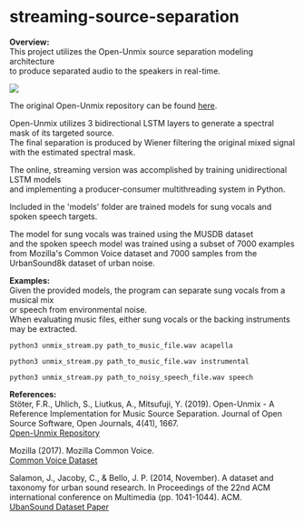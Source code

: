 # streaming-source-separation

<b>Overview:</b><br>
This project utilizes the Open-Unmix source separation modeling architecture <br>
to produce separated audio to the speakers in real-time. <br>

<img src = "https://camo.githubusercontent.com/b5a867eb9b7c0a0fa0d8dc90962628ea41a8a374/68747470733a2f2f646f63732e676f6f676c652e636f6d2f64726177696e67732f642f652f32504143582d317654506f516950776d6466455434705a68756531527647376f45554a7a376555655176437536767a59654b5277486c366279345252546e7068496d534b4d306b354b587739725a316949466e7047572f7075623f773d39353926683d333038">

The original Open-Unmix repository can be found [here](https://github.com/sigsep/open-unmix-pytorch/blob/master/README.md).

Open-Unmix utilizes 3 bidirectional LSTM layers to generate a spectral mask of its targeted source.<br>
The final separation is produced by Wiener filtering the original mixed signal with the estimated spectral mask.

The online, streaming version was accomplished by training unidirectional LSTM models <br>
and implementing a producer-consumer multithreading system in Python. <br>

Included in the 'models' folder are trained models for sung vocals and spoken speech targets.

The model for sung vocals was trained using the MUSDB dataset <br>
and the spoken speech model was trained using a subset of 7000 examples <br>
from Mozilla's Common Voice dataset and 7000 samples from the UrbanSound8k dataset of urban noise. 

<b>Examples:</b><br>
Given the provided models, the program can separate sung vocals from a musical mix <br>
or speech from environmental noise.<br>
When evaluating music files, either sung vocals or the backing instruments may be extracted.
```
python3 unmix_stream.py path_to_music_file.wav acapella
```
```
python3 unmix_stream.py path_to_music_file.wav instrumental
```
```
python3 unmix_stream.py path_to_noisy_speech_file.wav speech
```
<b>References:</b><br>
Stöter, F.R., Uhlich, S., Liutkus, A., Mitsufuji, Y. (2019). Open-Unmix - A Reference Implementation for Music Source Separation. Journal of Open Source Software, Open Journals, 4(41), 1667.<br>
[Open-Unmix Repository](https://github.com/sigsep/open-unmix-pytorch/blob/master/README.md)

Mozilla (2017). Mozilla Common Voice.<br> 
[Common Voice Dataset](https://voice.mozilla.org/en)


Salamon, J., Jacoby, C., & Bello, J. P. (2014, November). A dataset and taxonomy for urban sound research. In Proceedings of the 22nd ACM international conference on Multimedia (pp. 1041-1044). ACM.<br>
[UbanSound Dataset Paper](https://www.researchgate.net/profile/Justin_Salamon/publication/267269056_A_Dataset_and_Taxonomy_for_Urban_Sound_Research/links/544936af0cf2f63880810a84/A-Dataset-and-Taxonomy-for-Urban-Sound-Research.pdf)
